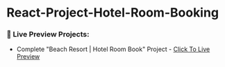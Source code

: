 # React-Project-Hotel-Room-Booking

### 🔰 Live Preview Projects:

- Complete "Beach Resort | Hotel Room Book" Project - [Click To Live Preview][beach-resort]

<br />


<!-- project link -->

[beach-resort]: https://mukul-breach-resort-project.netlify.app/
